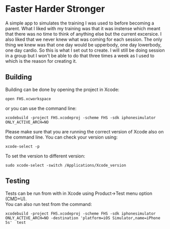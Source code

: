 # Faster Harder Stronger
A simple app to simulates the training I was used to before becoming a parent. What I liked with my training was that it was instense which meant that there was no time to think of anything else but the current excersice. I also liked that we never knew what was coming for each session. The only thing we knew was that one day would be upperbody, one day lowerbody, one day cardio. So this is what I set out to create. I will still be doing session in a group but I won't be able to do that three times a week as I used to which is the reason for creating it.

## Building

Building can be done by opening the project in Xcode:

    open FHS.xcworkspace

or you can use the command line:

    xcodebuild -project FHS.xcodeproj -scheme FHS -sdk iphonesimulator ONLY_ACTIVE_ARCH=NO

Please make sure that you are running the correct version of Xcode also on the command line. You can check
your version using:

    xcode-select -p

To set the version to different version:

    sudo xcode-select -switch /Applications/Xcode_version
    

## Testing
Tests can be run from with in Xcode using Product->Test menu option (CMD+U).  
You can also run test from the command:

    xcodebuild -project FHS.xcodeproj -scheme FHS -sdk iphonesimulator ONLY_ACTIVE_ARCH=NO -destination 'platform=iOS Simulator,name=iPhone 5s'  test


